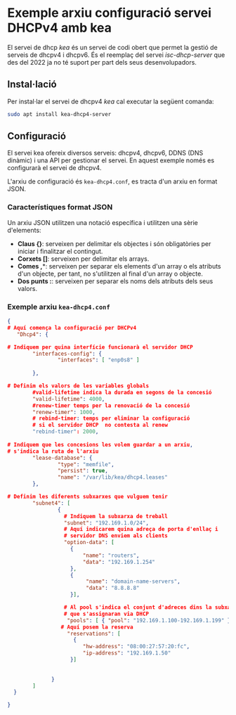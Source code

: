 # Exemple arxiu configuració servei DHCPv4 amb kea

El servei de dhcp *kea* és un servei de codi obert que permet la gestió de serveis de dhcpv4 i dhcpv6. És el reemplaç del servei *isc-dhcp-server* que des del 2022 ja no té suport per part dels seus desenvolupadors.

## Instal·lació

Per instal·lar el servei de dhcpv4 *kea* cal executar la següent comanda:

```bash
sudo apt install kea-dhcp4-server
```

## Configuració

El servei kea ofereix diversos serveis: dhcpv4, dhcpv6, DDNS (DNS dinàmic) i una API per gestionar el servei. En aquest exemple només es configurarà el servei de dhcpv4.

L'arxiu de configuració és `kea-dhcp4.conf`, es tracta d'un arxiu en format JSON.

### Característiques format JSON

Un arxiu JSON utilitzen una notació específica i utilitzen una sèrie d'elements:

- **Claus {}**: serveixen per delimitar els objectes i són obligatòries per iniciar i finalitzar el contingut.
- **Corxets []**: serveixen per delimitar els arrays.
- **Comes ,***: serveixen per separar els elements d'un array o els atributs d'un objecte, per tant, no s'utilitzen al final d'un array o objecte.
- **Dos punts :**: serveixen per separar els noms dels atributs dels seus valors.

### Exemple arxiu `kea-dhcp4.conf`

```json
{
# Aquí comença la configuració per DHCPv4
   "Dhcp4": {

# Indiquem per quina interfície funcionarà el servidor DHCP
        "interfaces-config": {
                "interfaces": [ "enp0s8" ]
                
        },

# Definim els valors de les variables globals
        #valid-lifetime indica la durada en segons de la concesió
        "valid-lifetime": 4000,
        #renew-timer temps per la renovació de la concesió
        "renew-timer": 1000,
        # rebind-timer: temps per eliminar la configuració 
        # si el servidor DHCP  no contesta al renew
        "rebind-timer": 2000,
        
# Indiquem que les concesions les volem guardar a un arxiu, 
# s'indica la ruta de l'arxiu
        "lease-database": {
                "type": "memfile",
                "persist": true,
                "name": "/var/lib/kea/dhcp4.leases"
        },

# Definim les diferents subxarxes que vulguem tenir
        "subnet4": [
                {
                  # Indiquem la subxarxa de treball
                  "subnet": "192.169.1.0/24",
                  # Aquí indicarem quina adreça de porta d'enllaç i 
                  # servidor DNS enviem als clients
                  "option-data": [
                    {
                        "name": "routers",
                        "data": "192.169.1.254"
                    },
                    {
                         "name": "domain-name-servers",
                         "data": "8.8.8.8"
                    }],

                  # Al pool s'indica el conjunt d'adreces dins la subxarxa 
                  # que s'assignaran via DHCP
                   "pools": [ { "pool": "192.169.1.100-192.169.1.199" } ],
                 # Aquí posem la reserva
                   "reservations": [
                     {
                        "hw-address": "08:00:27:57:20:fc",
                        "ip-address": "192.169.1.50"
                    }]
                                
                
              }
        ]
  }

}
```
